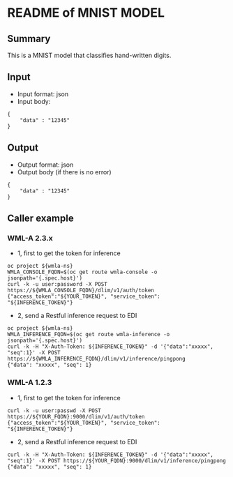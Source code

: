 # README of MNIST MODEL

## Summary

This is a MNIST model that classifies hand-written digits.

## Input

* Input format: json
* Input body:

```
{
    "data" : "12345"
}
```

## Output
* Output format: json
* Output body (if there is no error)
```
{
    "data" : "12345"
}
```

## Caller example

### WML-A 2.3.x
- 1, first to get the token for inference
```
oc project ${wmla-ns}
WMLA_CONSOLE_FQDN=$(oc get route wmla-console -o jsonpath='{.spec.host}')
curl -k -u user:password -X POST https://${WMLA_CONSOLE_FQDN}/dlim/v1/auth/token
{"access_token":"${YOUR_TOKEN}", "service_token": "${INFERENCE_TOKEN}"}
```
- 2, send a Restful inference request to EDI
```
oc project ${wmla-ns}
WMLA_INFERENCE_FQDN=$(oc get route wmla-inference -o jsonpath='{.spec.host}')
curl -k -H "X-Auth-Token: ${INFERENCE_TOKEN}" -d '{"data":"xxxxx", "seq":1}' -X POST https://${WMLA_INFERENCE_FQDN}/dlim/v1/inference/pingpong
{"data": "xxxxx", "seq": 1}
```

### WML-A 1.2.3
- 1, first to get the token for inference
```
curl -k -u user:passwd -X POST https://${YOUR_FQDN}:9000/dlim/v1/auth/token
{"access_token":"${YOUR_TOKEN}", "service_token": "${INFERENCE_TOKEN}"}
```
- 2, send a Restful inference request to EDI
```
curl -k -H "X-Auth-Token: ${INFERENCE_TOKEN}" -d '{"data":"xxxxx", "seq":1}' -X POST https://${YOUR_FQDN}:9000/dlim/v1/inference/pingpong
{"data": "xxxxx", "seq": 1}
```

